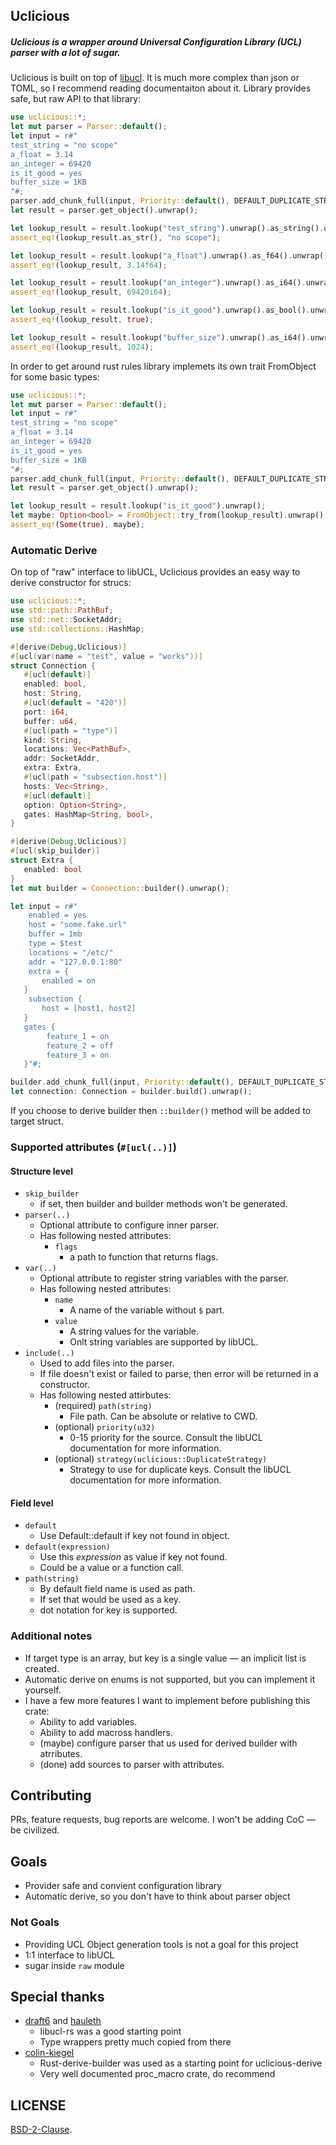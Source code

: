 <!-- cargo-sync-readme start -->

## Uclicious

##### Uclicious is a wrapper around Universal Configuration Library (UCL) parser with a lot of sugar.

Uclicious is built on top of [libucl](https://github.com/vstakhov/libucl).
It is much more complex than json or TOML, so I recommend reading documentaiton about it.
Library provides safe, but raw API to that library:
```rust
use uclicious::*;
let mut parser = Parser::default();
let input = r#"
test_string = "no scope"
a_float = 3.14
an_integer = 69420
is_it_good = yes
buffer_size = 1KB
"#;
parser.add_chunk_full(input, Priority::default(), DEFAULT_DUPLICATE_STRATEGY).unwrap();
let result = parser.get_object().unwrap();

let lookup_result = result.lookup("test_string").unwrap().as_string().unwrap();
assert_eq!(lookup_result.as_str(), "no scope");

let lookup_result = result.lookup("a_float").unwrap().as_f64().unwrap();
assert_eq!(lookup_result, 3.14f64);

let lookup_result = result.lookup("an_integer").unwrap().as_i64().unwrap();
assert_eq!(lookup_result, 69420i64);

let lookup_result = result.lookup("is_it_good").unwrap().as_bool().unwrap();
assert_eq!(lookup_result, true);

let lookup_result = result.lookup("buffer_size").unwrap().as_i64().unwrap();
assert_eq!(lookup_result, 1024);
```

In order to get around rust rules library implemets its own trait FromObject for some basic types:
```rust
use uclicious::*;
let mut parser = Parser::default();
let input = r#"
test_string = "no scope"
a_float = 3.14
an_integer = 69420
is_it_good = yes
buffer_size = 1KB
"#;
parser.add_chunk_full(input, Priority::default(), DEFAULT_DUPLICATE_STRATEGY).unwrap();
let result = parser.get_object().unwrap();

let lookup_result = result.lookup("is_it_good").unwrap();
let maybe: Option<bool> = FromObject::try_from(lookup_result).unwrap();
assert_eq!(Some(true), maybe);
```
### Automatic Derive

On top of "raw" interface to libUCL, Uclicious provides an easy way to derive constructor for strucs:
```rust
use uclicious::*;
use std::path::PathBuf;
use std::net::SocketAddr;
use std::collections::HashMap;

#[derive(Debug,Uclicious)]
#[ucl(var(name = "test", value = "works"))]
struct Connection {
   #[ucl(default)]
   enabled: bool,
   host: String,
   #[ucl(default = "420")]
   port: i64,
   buffer: u64,
   #[ucl(path = "type")]
   kind: String,
   locations: Vec<PathBuf>,
   addr: SocketAddr,
   extra: Extra,
   #[ucl(path = "subsection.host")]
   hosts: Vec<String>,
   #[ucl(default)]
   option: Option<String>,
   gates: HashMap<String, bool>,
}

#[derive(Debug,Uclicious)]
#[ucl(skip_builder)]
struct Extra {
   enabled: bool
}
let mut builder = Connection::builder().unwrap();

let input = r#"
    enabled = yes
    host = "some.fake.url"
    buffer = 1mb
    type = $test
    locations = "/etc/"
    addr = "127.0.0.1:80"
    extra = {
       enabled = on
   }
    subsection {
       host = [host1, host2]
   }
   gates {
        feature_1 = on
        feature_2 = off
        feature_3 = on
   }"#;

builder.add_chunk_full(input, Priority::default(), DEFAULT_DUPLICATE_STRATEGY).unwrap();
let connection: Connection = builder.build().unwrap();
```

If you choose to derive builder then `::builder()` method will be added to target struct.

### Supported attributes (`#[ucl(..)]`)

#### Structure level

 - `skip_builder`
    - if set, then builder and builder methods won't be generated.
 - `parser(..)`
    - Optional attribute to configure inner parser.
    - Has following nested attributes:
        - `flags`
            - a path to function that returns flags.
 - `var(..)`
    - Optional attribute to register string variables with the parser.
    - Has following nested attributes:
        - `name`
            - A name of the variable without `$` part.
        - `value`
            - A string values for the variable.
            - Onlt string variables are supported by libUCL.
 - `include(..)`
    - Used to add files into the parser.
    - If file doesn't exist or failed to parse, then error will be returned in a constructor.
    - Has following nested attirbutes:
        - (required) `path(string)`
            - File path. Can be absolute or relative to CWD.
        - (optional) `priority(u32)`
            - 0-15 priority for the source. Consult the libUCL documentation for more information.
        - (optional) `strategy(uclicious::DuplicateStrategy)`
            - Strategy to use for duplicate keys. Consult the libUCL documentation for more information.

#### Field level

 - `default`
    - Use Default::default if key not found in object.
 - `default(expression)`
    - Use this _expression_ as value if key not found.
    - Could be a value or a function call.
 - `path(string)`
    - By default field name is used as path.
    - If set that would be used as a key.
    - dot notation for key is supported.

### Additional notes
 - If target type is an array, but key is a single value — an implicit list is created.
 - Automatic derive on enums is not supported, but you can implement it yourself.
 - I have a few more features I want to implement before publishing this crate:
    - Ability to add variables.
    - Ability to add macross handlers.
    - (maybe) configure parser that us used for derived builder with atrributes.
    - (done) add sources to parser with attributes.

## Contributing

PRs, feature requests, bug reports are welcome. I won't be adding CoC  — be civilized.

## Goals
 - Provider safe and convient configuration library
 - Automatic derive, so you don't have to think about parser object

### Not Goals
 - Providing UCL Object generation tools is not a goal for this project
 - 1:1 interface to libUCL
 - sugar inside `raw` module

## Special thanks
 - [draft6](https://github.com/draft6) and [hauleth](https://github.com/hauleth)
    - libucl-rs was a good starting point
    - Type wrappers pretty much copied from there
 - [colin-kiegel](https://github.com/colin-kiegel)
    - Rust-derive-builder was used as a starting point for uclicious-derive
    - Very well documented proc_macro crate, do recommend

## LICENSE

[BSD-2-Clause](https://github.com/andoriyu/uclicious/blob/master/LICENSE).

<!-- cargo-sync-readme end -->